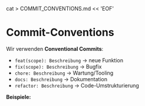 cat > COMMIT_CONVENTIONS.md << 'EOF'
# Commit-Conventions

Wir verwenden **Conventional Commits**:

- `feat(scope): Beschreibung`  → neue Funktion
- `fix(scope): Beschreibung`   → Bugfix
- `chore: Beschreibung`       → Wartung/Tooling
- `docs: Beschreibung`        → Dokumentation
- `refactor: Beschreibung`    → Code-Umstrukturierung

**Beispiele:**

